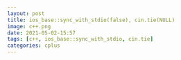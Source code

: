 ```yaml
---
layout: post
title: ios_base::sync_with_stdio(false), cin.tie(NULL)
image: c++.png
date: 2021-05-02-15:57
tags: [c++, ios_base::sync_with_stdio, cin.tie]
categories: cplus
---
```


